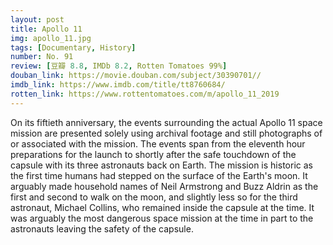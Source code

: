 ```yaml
---
layout: post 
title: Apollo 11
img: apollo_11.jpg
tags: [Documentary, History]
number: No. 91
review: [豆瓣 8.8, IMDb 8.2, Rotten Tomatoes 99%]
douban_link: https://movie.douban.com/subject/30390701//
imdb_link: https://www.imdb.com/title/tt8760684/
rotten_link: https://www.rottentomatoes.com/m/apollo_11_2019
---
```


On its fiftieth anniversary, the events surrounding the actual Apollo 11 space mission are presented solely using archival footage and still photographs of or associated with the mission. The events span from the eleventh hour preparations for the launch to shortly after the safe touchdown of the capsule with its three astronauts back on Earth. The mission is historic as the first time humans had stepped on the surface of the Earth's moon. It arguably made household names of Neil Armstrong and Buzz Aldrin as the first and second to walk on the moon, and slightly less so for the third astronaut, Michael Collins, who remained inside the capsule at the time. It was arguably the most dangerous space mission at the time in part to the astronauts leaving the safety of the capsule.